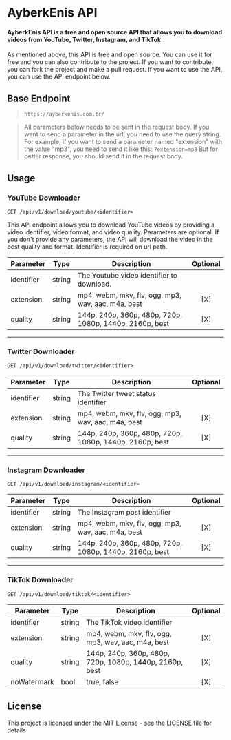 # AyberkEnis API

#### AyberkEnis API is a free and open source API that allows you to download videos from YouTube, Twitter, Instagram, and TikTok. 

As mentioned above, this API is free and open source. You can use it for free and you can also contribute to the project. If you want to contribute, you can fork the project and make a pull request. If you want to use the API, you can use the API endpoint below.

## Base Endpoint
> ```http
> https://ayberkenis.com.tr/
> ```

> All parameters below needs to be sent in the request body. If you want to send a parameter in the url, you need to use the query string.
> For example, if you want to send a parameter named "extension" with the value "mp3", you need to send it like this: `?extension=mp3`
> But for better response, you should send it in the request body.

## Usage

### YouTube Downloader

```http GET
GET /api/v1/download/youtube/<identifier>
```

This API endpoint allows you to download YouTube videos by providing a video identifier, video format, and video quality.
Parameters are optional. If you don't provide any parameters, the API will download the video in the best quality and format.
Identifier is required on url path.

| Parameter  | Type   | Description                                             | Optional | 
|------------|--------|---------------------------------------------------------|:--------:|
| identifier | string | The Youtube video identifier to download.               |          | 
| extension  | string | mp4, webm, mkv, flv, ogg, mp3, wav, aac, m4a, best      |   [X]    |
| quality    | string | 144p, 240p, 360p, 480p, 720p, 1080p, 1440p, 2160p, best |   [X]    |

----

### Twitter Downloader

```http GET
GET /api/v1/download/twitter/<identifier>
```

| Parameter  | Type   | Description                                             | Optional | 
|------------|--------|---------------------------------------------------------|:--------:|
| identifier | string | The Twitter tweet status identifier                     |          | 
| extension  | string | mp4, webm, mkv, flv, ogg, mp3, wav, aac, m4a, best      |   [X]    |
| quality    | string | 144p, 240p, 360p, 480p, 720p, 1080p, 1440p, 2160p, best |   [X]    |

----

### Instagram Downloader

```http GET
GET /api/v1/download/instagram/<identifier>
```

| Parameter  | Type   | Description                                             | Optional |
|------------|--------|---------------------------------------------------------|:--------:|
| identifier | string | The Instagram post identifier                           |          |
| extension  | string | mp4, webm, mkv, flv, ogg, mp3, wav, aac, m4a, best      |   [X]    |
| quality    | string | 144p, 240p, 360p, 480p, 720p, 1080p, 1440p, 2160p, best |   [X]    |

----

### TikTok Downloader

```http GET
GET /api/v1/download/tiktok/<identifier>
```

| Parameter  | Type   | Description                                             | Optional |
|------------|--------|---------------------------------------------------------|:--------:|
| identifier | string | The TikTok video identifier                             |          |
| extension  | string | mp4, webm, mkv, flv, ogg, mp3, wav, aac, m4a, best      |   [X]    |
| quality    | string | 144p, 240p, 360p, 480p, 720p, 1080p, 1440p, 2160p, best |   [X]    |
| noWatermark| bool   | true, false                                             |   [X]    |


## License

This project is licensed under the MIT License - see the [LICENSE](LICENSE.md) file for details
